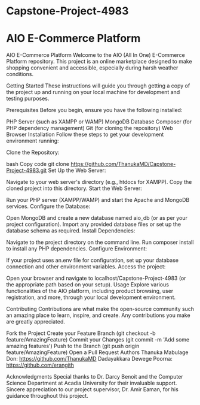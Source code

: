 # Capstone-Project-4983
# AIO E-Commerce Platform
AIO E-Commerce Platform
Welcome to the AIO (All In One) E-Commerce Platform repository. This project is an online marketplace designed to make shopping convenient and accessible, especially during harsh weather conditions.

Getting Started
These instructions will guide you through getting a copy of the project up and running on your local machine for development and testing purposes.

Prerequisites
Before you begin, ensure you have the following installed:

PHP Server (such as XAMPP or WAMP)
MongoDB Database
Composer (for PHP dependency management)
Git (for cloning the repository)
Web Browser
Installation
Follow these steps to get your development environment running:

Clone the Repository:

bash
Copy code
git clone https://github.com/ThanukaMD/Capstone-Project-4983.git
Set Up the Web Server:

Navigate to your web server's directory (e.g., htdocs for XAMPP).
Copy the cloned project into this directory.
Start the Web Server:

Run your PHP server (XAMPP/WAMP) and start the Apache and MongoDB services.
Configure the Database:

Open MongoDB and create a new database named aio_db (or as per your project configuration).
Import any provided database files or set up the database schema as required.
Install Dependencies:

Navigate to the project directory on the command line.
Run composer install to install any PHP dependencies.
Configure Environment:

If your project uses an.env file for configuration, set up your database connection and other environment variables.
Access the project:

Open your browser and navigate to localhost/Capstone-Project-4983 (or the appropriate path based on your setup).
Usage
Explore various functionalities of the AIO platform, including product browsing, user registration, and more, through your local development environment.

Contributing
Contributions are what make the open-source community such an amazing place to learn, inspire, and create. Any contributions you make are greatly appreciated.

Fork the Project
Create your Feature Branch (git checkout -b feature/AmazingFeature)
Commit your Changes (git commit -m 'Add some amazing features')
Push to the Branch (git push origin feature/AmazingFeature)
Open a Pull Request
Authors
Thanuka Mabulage Don: https://github.com/ThanukaMD
Dadayakkara Dewege Poorna: https://github.com/erangith

Acknowledgments
Special thanks to Dr. Darcy Benoit and the Computer Science Department at Acadia University for their invaluable support.
Sincere appreciation to our project supervisor, Dr. Amir Eaman, for his guidance throughout this project.
